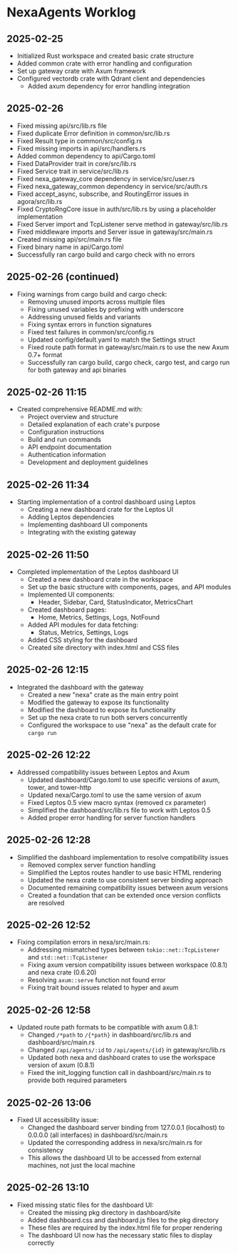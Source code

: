 # NexaAgents Worklog

## 2025-02-25

- Initialized Rust workspace and created basic crate structure
- Added common crate with error handling and configuration
- Set up gateway crate with Axum framework
- Configured vectordb crate with Qdrant client and dependencies
  - Added axum dependency for error handling integration

## 2025-02-26

- Fixed missing api/src/lib.rs file
- Fixed duplicate Error definition in common/src/lib.rs
- Fixed Result type in common/src/config.rs
- Fixed missing imports in api/src/handlers.rs
- Added common dependency to api/Cargo.toml
- Fixed DataProvider trait in core/src/lib.rs
- Fixed Service trait in service/src/lib.rs
- Fixed nexa_gateway_core dependency in service/src/user.rs
- Fixed nexa_gateway_common dependency in service/src/auth.rs
- Fixed accept_async, subscribe, and RoutingError issues in agora/src/lib.rs
- Fixed CryptoRngCore issue in auth/src/lib.rs by using a placeholder implementation
- Fixed Server import and TcpListener serve method in gateway/src/lib.rs
- Fixed middleware imports and Server issue in gateway/src/main.rs
- Created missing api/src/main.rs file
- Fixed binary name in api/Cargo.toml
- Successfully ran cargo build and cargo check with no errors

## 2025-02-26 (continued)

- Fixing warnings from cargo build and cargo check:
  - Removing unused imports across multiple files
  - Fixing unused variables by prefixing with underscore
  - Addressing unused fields and variants
  - Fixing syntax errors in function signatures
  - Fixed test failures in common/src/config.rs
  - Updated config/default.yaml to match the Settings struct
  - Fixed route path format in gateway/src/main.rs to use the new Axum 0.7+ format
  - Successfully ran cargo build, cargo check, cargo test, and cargo run for both gateway and api binaries

## 2025-02-26 11:15

- Created comprehensive README.md with:
  - Project overview and structure
  - Detailed explanation of each crate's purpose
  - Configuration instructions
  - Build and run commands
  - API endpoint documentation
  - Authentication information
  - Development and deployment guidelines

## 2025-02-26 11:34

- Starting implementation of a control dashboard using Leptos
  - Creating a new dashboard crate for the Leptos UI
  - Adding Leptos dependencies
  - Implementing dashboard UI components
  - Integrating with the existing gateway

## 2025-02-26 11:50

- Completed implementation of the Leptos dashboard UI
  - Created a new dashboard crate in the workspace
  - Set up the basic structure with components, pages, and API modules
  - Implemented UI components:
    - Header, Sidebar, Card, StatusIndicator, MetricsChart
  - Created dashboard pages:
    - Home, Metrics, Settings, Logs, NotFound
  - Added API modules for data fetching:
    - Status, Metrics, Settings, Logs
  - Added CSS styling for the dashboard
  - Created site directory with index.html and CSS files

## 2025-02-26 12:15

- Integrated the dashboard with the gateway
  - Created a new "nexa" crate as the main entry point
  - Modified the gateway to expose its functionality
  - Modified the dashboard to expose its functionality
  - Set up the nexa crate to run both servers concurrently
  - Configured the workspace to use "nexa" as the default crate for `cargo run`

## 2025-02-26 12:22

- Addressed compatibility issues between Leptos and Axum
  - Updated dashboard/Cargo.toml to use specific versions of axum, tower, and tower-http
  - Updated nexa/Cargo.toml to use the same version of axum
  - Fixed Leptos 0.5 view macro syntax (removed cx parameter)
  - Simplified the dashboard/src/lib.rs file to work with Leptos 0.5
  - Added proper error handling for server function handlers

## 2025-02-26 12:28

- Simplified the dashboard implementation to resolve compatibility issues
  - Removed complex server function handling
  - Simplified the Leptos routes handler to use basic HTML rendering
  - Updated the nexa crate to use consistent server binding approach
  - Documented remaining compatibility issues between axum versions
  - Created a foundation that can be extended once version conflicts are resolved

## 2025-02-26 12:52

- Fixing compilation errors in nexa/src/main.rs:
  - Addressing mismatched types between `tokio::net::TcpListener` and `std::net::TcpListener`
  - Fixing axum version compatibility issues between workspace (0.8.1) and nexa crate (0.6.20)
  - Resolving `axum::serve` function not found error
  - Fixing trait bound issues related to hyper and axum

## 2025-02-26 12:58

- Updated route path formats to be compatible with axum 0.8.1:
  - Changed `/*path` to `/{*path}` in dashboard/src/lib.rs and dashboard/src/main.rs
  - Changed `/api/agents/:id` to `/api/agents/{id}` in gateway/src/lib.rs
  - Updated both nexa and dashboard crates to use the workspace version of axum (0.8.1)
  - Fixed the init_logging function call in dashboard/src/main.rs to provide both required parameters

## 2025-02-26 13:06

- Fixed UI accessibility issue:
  - Changed the dashboard server binding from 127.0.0.1 (localhost) to 0.0.0.0 (all interfaces) in dashboard/src/main.rs
  - Updated the corresponding address in nexa/src/main.rs for consistency
  - This allows the dashboard UI to be accessed from external machines, not just the local machine

## 2025-02-26 13:10

- Fixed missing static files for the dashboard UI:
  - Created the missing pkg directory in dashboard/site
  - Added dashboard.css and dashboard.js files to the pkg directory
  - These files are required by the index.html file for proper rendering
  - The dashboard UI now has the necessary static files to display correctly
